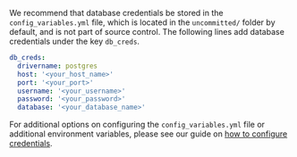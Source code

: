 We recommend that database credentials be stored in the `config_variables.yml` file, which is located in the `uncommitted/` folder by default, and is not part of source control. The following lines add database credentials under the key `db_creds`.

```yaml title="YAML file contents"
db_creds:
  drivername: postgres
  host: '<your_host_name>'
  port: '<your_port>'
  username: '<your_username>'
  password: '<your_password>'
  database: '<your_database_name>'
```

For additional options on configuring the `config_variables.yml` file or additional environment variables, please see our guide on [how to configure credentials](/docs/docusaurus/docs/guides/setup/configuring_data_contexts/how_to_configure_credentials.md).